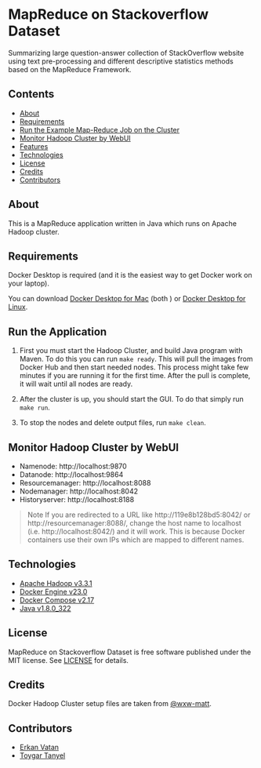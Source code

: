 # MapReduce on Stackoverflow Dataset

Summarizing large question-answer collection of StackOverflow website using text pre-processing
and different descriptive statistics methods based on the MapReduce Framework.


<!-- START doctoc generated TOC please keep comment here to allow auto update -->
<!-- DON'T EDIT THIS SECTION, INSTEAD RE-RUN doctoc TO UPDATE -->
## Contents

- [About](#about)
- [Requirements](#requirements)
- [Run the Example Map-Reduce Job on the Cluster](#run-the-example-map-reduce-job-on-the-cluster)
- [Monitor Hadoop Cluster by WebUI](#monitor-hadoop-cluster-by-webui)
- [Features](#features)
- [Technologies](#technologies)
- [License](#license)
- [Credits](#credits)
- [Contributors](#contributors)

<!-- END doctoc generated TOC please keep comment here to allow auto update -->

## About

This is a MapReduce application written in Java which runs on Apache Hadoop cluster.

## Requirements

Docker Desktop is required (and it is the easiest way to get Docker work on your laptop).

You can download [Docker Desktop for Mac](https://docs.docker.com/desktop/install/mac-install/) (both ) or 
[Docker Desktop for Linux](https://docs.docker.com/desktop/install/linux-install/).

## Run the Application

1. First you must start the Hadoop Cluster, and build Java program with Maven. 
    To do this you can run `make ready`. This will pull
    the images from Docker Hub and then start needed nodes. 
    This process might take few minutes if you are running it for the first time.
    After the pull is complete, it will wait until all nodes are ready.

1. After the cluster is up, you should start the GUI. To do that
    simply run `make run`.

1. To stop the nodes and delete output files, run `make clean`.

## Monitor Hadoop Cluster by WebUI

* Namenode: http://localhost:9870
* Datanode: http://localhost:9864
* Resourcemanager: http://localhost:8088
* Nodemanager: http://localhost:8042
* Historyserver: http://localhost:8188

> Note If you are redirected to a URL like http://119e8b128bd5:8042/ or http://resourcemanager:8088/, change the host name to localhost (i.e. http://localhost:8042/) and it will work. This is because Docker containers use their own IPs which are mapped to different names.

## Technologies

* [Apache Hadoop v3.3.1](https://hadoop.apache.org/)
* [Docker Engine v23.0](https://docs.docker.com/engine/reference/run/)
* [Docker Compose v2.17](https://docs.docker.com/compose/reference/)
* [Java v1.8.0_322](https://www.oracle.com/java/technologies/downloads/)

## License

MapReduce on Stackoverflow Dataset is free software published under the MIT license. See [LICENSE](LICENSE) for details.

## Credits

Docker Hadoop Cluster setup files are taken from [@wxw-matt](https://github.com/wxw-matt/docker-hadoop).

## Contributors

* [Erkan Vatan](https://github.com/arensonzz)
* [Toygar Tanyel](https://github.com/toygarr)

